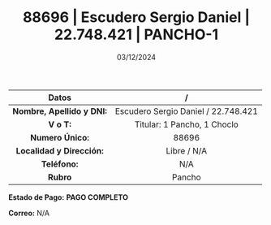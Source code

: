 ﻿---
title: 88696 | Escudero Sergio Daniel | 22.748.421 | PANCHO-1
date: 03/12/2024
draft: false
tags: ['libre', 'titular', 'pancho']
---

|          **Datos**          |  /  |
|:---------------------------:|:---:|
| **Nombre, Apellido y DNI:** | Escudero Sergio Daniel / 22.748.421 |
|          **V o T:**         | Titular: 1 Pancho, 1 Choclo |
|      **Numero Único:**      | 88696 |
|  **Localidad y Dirección:** | Libre / N/A |
|        **Teléfono:**        | N/A |
|          **Rubro**          | Pancho |

**Estado de Pago:** **PAGO COMPLETO**

**Correo:** N/A
